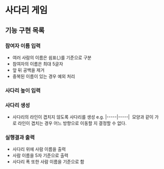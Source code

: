 # 사다리 게임
## 기능 구현 목록
### 참여자 이름 입력
- 여러 사람의 이름은 쉼표(,)를 기준으로 구분
- 참여자의 이름은 최대 5글자
- 앞 뒤 공백을 제거
- 중복된 이름이 있는 경우 예외 처리 

### 사다리 높이 입력  

### 사다리 생성
- 사다리의 라인이 겹치지 않도록 사다리를 생성
e.g. |-----|-----|  모양과 같이 가로 라인이 겹치는 경우 어느 방향으로 이동할
지 결정할 수 없다.

### 실행결과 출력
- 사다리 위에 사람 이름을 출력
- 사람 이름을 5자 기준으로 출력
- 사다리 폭 또한 사람 이름을 기준으로 함
